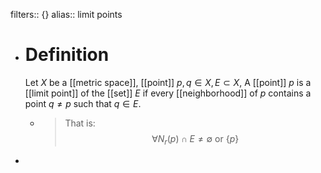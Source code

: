 filters:: {}
alias:: limit points

- # Definition
  Let $X$ be a [[metric space]], [[point]] $p, q\in X, E\subset X$,
  A [[point]] $p$ is a [[limit point]] of the [[set]] $E$ if every [[neighborhood]] of $p$ contains a point $q\ne p$ such that $q\in E$.
	- >That is:
	  $$\forall N_r(p)\cap E\ne \emptyset\ \mathrm{or}\ \{p\}$$
-